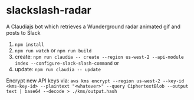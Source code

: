 # slackslash-radar
A Claudiajs bot which retrieves a Wunderground radar animated gif and posts to Slack

1. `npm install`
1. `npm run watch` or `npm run build`
1. create: `npm run claudia -- create --region us-west-2 --api-module index --configure-slack-slash-command`
or
1. update: `npm run claudia -- update`

Encrypt new API keys via:
`aws kms encrypt --region us-west-2 --key-id <kms-key-id> --plaintext "<whatever>" --query CiphertextBlob --output text | base64 --decode > ./kms/output.hash`

